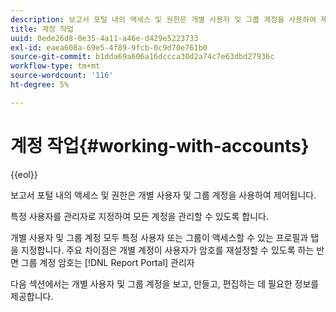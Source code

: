 ```yaml
---
description: 보고서 포털 내의 액세스 및 권한은 개별 사용자 및 그룹 계정을 사용하여 제어됩니다.
title: 계정 작업
uuid: 0ede26d8-0e35-4a11-a46e-d429e5223733
exl-id: eaea608a-69e5-4f89-9fcb-0c9d70e761b0
source-git-commit: b1dda69a606a16dccca30d2a74c7e63dbd27936c
workflow-type: tm+mt
source-wordcount: '116'
ht-degree: 5%

---
```


# 계정 작업{#working-with-accounts}

{{eol}}

보고서 포털 내의 액세스 및 권한은 개별 사용자 및 그룹 계정을 사용하여 제어됩니다.

특정 사용자를 관리자로 지정하여 모든 계정을 관리할 수 있도록 합니다.

개별 사용자 및 그룹 계정 모두 특정 사용자 또는 그룹이 액세스할 수 있는 프로필과 탭을 지정합니다. 주요 차이점은 개별 계정이 사용자가 암호를 재설정할 수 있도록 하는 반면 그룹 계정 암호는 [!DNL Report Portal] 관리자

다음 섹션에서는 개별 사용자 및 그룹 계정을 보고, 만들고, 편집하는 데 필요한 정보를 제공합니다.
